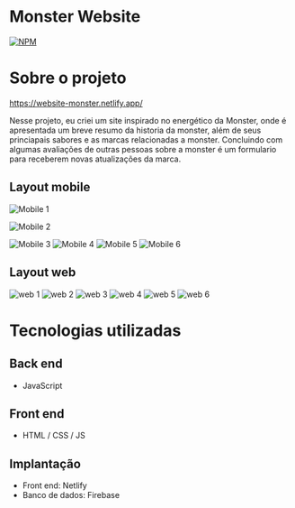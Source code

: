 # Monster Website

[![NPM](https://img.shields.io/npm/l/react)](https://github.com/miguelAngeloSantana/Site-Monster/blob/main/LICENCE) 

# Sobre o projeto

https://website-monster.netlify.app/

Nesse projeto, eu criei um site inspirado no energético da Monster, onde é apresentada um breve resumo da historia da monster, além de seus princiapais sabores e as marcas relacionadas a monster. Concluindo com algumas avaliações de outras pessoas sobre a monster é um formulario para receberem novas atualizações da marca.

## Layout mobile
![Mobile 1](https://github.com/miguelAngeloSantana/Site-Monster/blob/main/Assets/Design/Mobile-Design/Screenshot-mobile-Website-Monster-header.png)

![Mobile 2](https://github.com/miguelAngeloSantana/Site-Monster/blob/main/Assets/Design/Mobile-Design/Screenshot-mobile-Website-Monster-about.png)

![Mobile 3](https://github.com/miguelAngeloSantana/Site-Monster/blob/main/Assets/Design/Mobile-Design/Screenshot-mobile-Website-Monster-products.png) 
![Mobile 4](https://github.com/miguelAngeloSantana/Site-Monster/blob/main/Assets/Design/Mobile-Design/Screenshot-mobile-Website-Monster-marcas.png)
![Mobile 5](https://github.com/miguelAngeloSantana/Site-Monster/blob/main/Assets/Design/Mobile-Design/Screensho-mobile-Website-Monster-opiniao.png) 
![Mobile 6](https://github.com/miguelAngeloSantana/Site-Monster/blob/main/Assets/Design/Mobile-Design/Screenshot-mobile-Website-Monster-form.png)

## Layout web
![web 1](https://github.com/miguelAngeloSantana/Site-Monster/blob/main/Assets/Design/Web-Design/Screenshot-Website-Monster-header.png)
![web 2](https://github.com/miguelAngeloSantana/Site-Monster/blob/main/Assets/Design/Web-Design/Screensho-Website-Monster-about.png)
![web 3](https://github.com/miguelAngeloSantana/Site-Monster/blob/main/Assets/Design/Web-Design/Screenshot-Website-Monster-products.png)
![web 4](https://github.com/miguelAngeloSantana/Site-Monster/blob/main/Assets/Design/Web-Design/Screenshot-Website-Monster-marcas.png)
![web 5](https://github.com/miguelAngeloSantana/Site-Monster/blob/main/Assets/Design/Web-Design/Screenshot-Website-Monster-opiniao.png)
![web 6](https://github.com/miguelAngeloSantana/Site-Monster/blob/main/Assets/Design/Web-Design/Screenshot-Website-Monster-form.png)

# Tecnologias utilizadas
## Back end
- JavaScript

## Front end
- HTML / CSS / JS
## Implantação
- Front end: Netlify
- Banco de dados: Firebase

